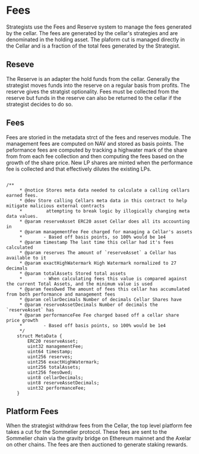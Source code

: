 # Fees

Strategists use the Fees and Reserve system to manage the fees generated by the cellar. The fees are generated by the cellar's strategies and are denominated in the holding asset. The plaform cut is managed directly in the Cellar and is a fraction of the total fees generated by the Strategist.

## Reseve

The Reserve is an adapter the hold funds from the cellar. Generally the strategist moves funds into the reserve on a regular basis from profits. The reserve gives the stratgist optionality. Fees must be collected from the reserve but funds in the reserve can also be returned to the cellar if the strategist decides to do so.

## Fees

Fees are storied in the metadata strct of the fees and reserves module. The management fees are computed on NAV and stored as basis points. The peformance fees are computed by tracking a highwater mark of the share from from each fee collection and then computing the fees based on the growth of the share price. New LP shares are minted when the performance fee is collected and that effectively dilutes the existing LPs.

  ``` solidity

  /**
       * @notice Stores meta data needed to calculate a calling cellars earned fees.
       * @dev Store calling Cellars meta data in this contract to help mitigate malicious external contracts
       *         attempting to break logic by illogically changing meta data values.
       * @param reserveAsset ERC20 asset Cellar does all its accounting in
       * @param managementFee Fee charged for managing a Cellar's assets
       *        - Based off basis points, so 100% would be 1e4
       * @param timestamp The last time this cellar had it's fees calculated
       * @param reserves The amount of `reserveAsset` a Cellar has available to it
       * @param exactHighWatermark High Watermark normalized to 27 decimals
       * @param totalAssets Stored total assets
       *        - When calculating fees this value is compared against the current Total Assets, and the minimum value is used
       * @param feesOwed The amount of fees this cellar has accumulated from both performance and management fees
       * @param cellarDecimals Number of decimals Cellar Shares have
       * @param reserveAssetDecimals Number of decimals the `reserveAsset` has
       * @param performanceFee Fee charged based off a cellar share price growth
       *        - Based off basis points, so 100% would be 1e4
       */
      struct MetaData {
          ERC20 reserveAsset;
          uint32 managementFee;
          uint64 timestamp;
          uint256 reserves;
          uint256 exactHighWatermark;
          uint256 totalAssets;
          uint256 feesOwed;
          uint8 cellarDecimals;
          uint8 reserveAssetDecimals;
          uint32 performanceFee;
      }
  ```

  ## Platform Fees

  When the strategist withdraw fees from the Cellar, the top level platform fee takes a cut for the Sommelier protocol. These fees are sent to the Sommelier chain via the gravity bridge on Ethereum mainnet and the Axelar on other chains. The fees are then auctioned to generate staking rewards.
